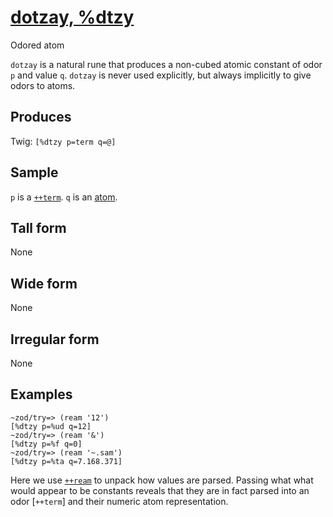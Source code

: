 [dotzay, %dtzy](#dttr)
======================

Odored atom

`dotzay` is a natural rune that produces a non-cubed atomic constant of
odor `p` and value `q`. `dotzay` is never used explicitly, but always
implicitly to give odors to atoms.

Produces
--------

Twig: `[%dtzy p=term q=@]`

Sample
------

`p` is a [`++term`](). `q` is an [atom]().

Tall form
---------

None

Wide form
---------

None

Irregular form
--------------

None

Examples
--------

    ~zod/try=> (ream '12')
    [%dtzy p=%ud q=12]
    ~zod/try=> (ream '&')
    [%dtzy p=%f q=0]
    ~zod/try=> (ream '~.sam')
    [%dtzy p=%ta q=7.168.371]

Here we use [`++ream`]() to unpack how values are parsed. Passing what
what would appear to be constants reveals that they are in fact parsed
into an odor [`++term`] and their numeric atom representation.

